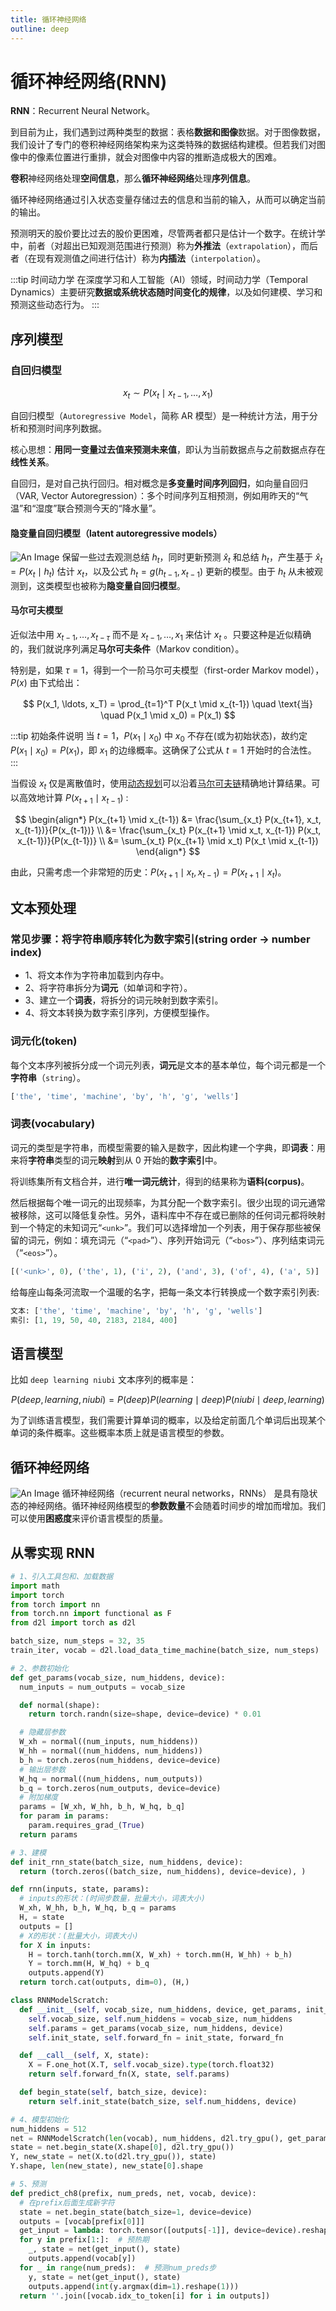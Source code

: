 ```yaml
---
title: 循环神经网络
outline: deep
---
```


# 循环神经网络(RNN)

**RNN**：Recurrent Neural Network。

到目前为止，我们遇到过两种类型的数据：表格**数据和图像**数据。对于图像数据，我们设计了专门的卷积神经网络架构来为这类特殊的数据结构建模。但若我们对图像中的像素位置进行重排，就会对图像中内容的推断造成极大的困难。

**卷积**神经网络处理**空间信息**，那么**循环神经网络**处理**序列信息**。

循环神经网络通过引入状态变量存储过去的信息和当前的输入，从而可以确定当前的输出。

预测明天的股价要比过去的股价更困难，尽管两者都只是估计一个数字。在统计学中，前者（对超出已知观测范围进行预测）称为**外推法**（`extrapolation`），而后者（在现有观测值之间进行估计）称为**内插法**（`interpolation`）。

:::tip 时间动力学
在深度学习和人工智能（AI）领域，时间动力学（Temporal Dynamics）主要研究**数据或系统状态随时间变化的规律**，以及如何建模、学习和预测这些动态行为。
:::

## 序列模型

### 自回归模型

$$
x_{t} \sim P(x_{t} \mid x_{t-1}, \ldots, x_{1})
$$

自回归模型（`Autoregressive Model`，简称 AR 模型）是一种统计方法，用于分析和预测时间序列数据。

核心思想：**用同一变量过去值来预测未来值**，即认为当前数据点与之前数据点存在**线性关系**。

自回归，是对自己执行回归。相对概念是**多变量时间序列回归**，如向量自回归（VAR, Vector Autoregression）：多个时间序列互相预测，例如用昨天的“气温”和“湿度”联合预测今天的“降水量”。

#### 隐变量自回归模型（latent autoregressive models）

![An Image](./img/sequence-model.svg)
保留一些过去观测总结 $h_t$，同时更新预测 $\hat{x}_t$ 和总结 $h_t$，产生基于 $\hat{x}_t = P(x_t \mid h_t)$ 估计 $x_t$，以及公式 $h_t = g(h_{t-1}, x_{t-1})$ 更新的模型。由于 $h_t$ 从未被观测到，这类模型也被称为**隐变量自回归模型**。

#### 马尔可夫模型

近似法中用 $x_{t-1}, \ldots, x_{t-\tau}$ 而不是 $x_{t-1}, \ldots, x_1$ 来估计 $x_t$ 。只要这种是近似精确的，我们就说序列满足**马尔可夫条件**（Markov condition）。

特别是，如果 $\tau=1$，得到一个一阶马尔可夫模型（first-order Markov model），$P(x)$ 由下式给出：

$$
P(x_1, \ldots, x_T) = \prod_{t=1}^T P(x_t \mid x_{t-1}) \quad \text{当} \quad P(x_1 \mid x_0) = P(x_1)
$$

:::tip 初始条件说明
当 $t=1$，$P(x_1 \mid x_0)$ 中 $x_0$ 不存在(或为初始状态)，故约定 $P(x_1 \mid x_0) = P(x_1)$，即 $x_1$ 的边缘概率。这确保了公式从 $t=1$ 开始时的合法性。
:::

当假设 $x_t$ 仅是离散值时，使用[动态规划](/aiart/deep-learning/basic-concept.html#动态规划)可以沿着[马尔可夫链](/aiart/deep-learning/basic-concept.html#马尔可夫链)精确地计算结果。可以高效地计算 $P(x_{t+1} \mid x_{t-1})$ :

$$
\begin{align*}
P(x_{t+1} \mid x_{t-1}) &= \frac{\sum_{x_t} P(x_{t+1}, x_t, x_{t-1})}{P(x_{t-1})} \\
&= \frac{\sum_{x_t} P(x_{t+1} \mid x_t, x_{t-1}) P(x_t, x_{t-1})}{P(x_{t-1})} \\
&= \sum_{x_t} P(x_{t+1} \mid x_t) P(x_t \mid x_{t-1})
\end{align*}
$$

由此，只需考虑一个非常短的历史：$P(x_{t+1} \mid x_t, x_{t-1}) = P(x_{t+1} \mid x_t)$。

## 文本预处理

### 常见步骤：将字符串顺序转化为数字索引(string order -> number index)

- 1、将文本作为字符串加载到内存中。
- 2、将字符串拆分为**词元**（如单词和字符）。
- 3、建立一个**词表**，将拆分的词元映射到数字索引。
- 4、将文本转换为数字索引序列，方便模型操作。

### 词元化(token)

每个文本序列被拆分成一个词元列表，**词元**是文本的基本单位，每个词元都是一个**字符串**（`string`）。

```py
['the', 'time', 'machine', 'by', 'h', 'g', 'wells']
```

### 词表(vocabulary)

词元的类型是字符串，而模型需要的输入是数字，因此构建一个字典，即**词表**：用来将**字符串**类型的词元**映射**到从
$0$ 开始的**数字索引**中。

将训练集所有文档合并，进行**唯一词元统计**，得到的结果称为**语料(corpus)**。

然后根据每个唯一词元的出现频率，为其分配一个数字索引。很少出现的词元通常被移除，这可以降低复杂性。另外，语料库中不存在或已删除的任何词元都将映射到一个特定的未知词元“`<unk>`”。我们可以选择增加一个列表，用于保存那些被保留的词元，例如：填充词元（“`<pad>`”）、序列开始词元（“`<bos>`”）、序列结束词元（“`<eos>`”）。

```py
[('<unk>', 0), ('the', 1), ('i', 2), ('and', 3), ('of', 4), ('a', 5)]
```

给每座山每条河流取一个温暖的名字，把每一条文本行转换成一个数字索引列表:

```py
文本: ['the', 'time', 'machine', 'by', 'h', 'g', 'wells']
索引: [1, 19, 50, 40, 2183, 2184, 400]
```

## 语言模型

比如 `deep learning niubi` 文本序列的概率是：

$$
P(deep, learning, niubi) = P(deep)P(learning \mid deep)P(niubi \mid deep, learning)
$$

为了训练语言模型，我们需要计算单词的概率，以及给定前面几个单词后出现某个单词的条件概率。这些概率本质上就是语言模型的参数。

## 循环神经网络

![An Image](./img/rnn.svg)
循环神经网络（recurrent neural networks，RNNs） 是具有隐状态的神经网络。循环神经网络模型的**参数数量**不会随着时间步的增加而增加。我们可以使用**困惑度**来评价语言模型的质量。

## 从零实现 RNN

```py
# 1、引入工具包和、加载数据
import math
import torch
from torch import nn
from torch.nn import functional as F
from d2l import torch as d2l

batch_size, num_steps = 32, 35
train_iter, vocab = d2l.load_data_time_machine(batch_size, num_steps)

# 2、参数初始化
def get_params(vocab_size, num_hiddens, device):
  num_inputs = num_outputs = vocab_size

  def normal(shape):
    return torch.randn(size=shape, device=device) * 0.01

  # 隐藏层参数
  W_xh = normal((num_inputs, num_hiddens))
  W_hh = normal((num_hiddens, num_hiddens))
  b_h = torch.zeros(num_hiddens, device=device)
  # 输出层参数
  W_hq = normal((num_hiddens, num_outputs))
  b_q = torch.zeros(num_outputs, device=device)
  # 附加梯度
  params = [W_xh, W_hh, b_h, W_hq, b_q]
  for param in params:
    param.requires_grad_(True)
  return params

# 3、建模
def init_rnn_state(batch_size, num_hiddens, device):
  return (torch.zeros((batch_size, num_hiddens), device=device), )

def rnn(inputs, state, params):
  # inputs的形状：(时间步数量，批量大小，词表大小)
  W_xh, W_hh, b_h, W_hq, b_q = params
  H, = state
  outputs = []
  # X的形状：(批量大小，词表大小)
  for X in inputs:
    H = torch.tanh(torch.mm(X, W_xh) + torch.mm(H, W_hh) + b_h)
    Y = torch.mm(H, W_hq) + b_q
    outputs.append(Y)
  return torch.cat(outputs, dim=0), (H,)

class RNNModelScratch:
  def __init__(self, vocab_size, num_hiddens, device, get_params, init_state, forward_fn):
    self.vocab_size, self.num_hiddens = vocab_size, num_hiddens
    self.params = get_params(vocab_size, num_hiddens, device)
    self.init_state, self.forward_fn = init_state, forward_fn

  def __call__(self, X, state):
    X = F.one_hot(X.T, self.vocab_size).type(torch.float32)
    return self.forward_fn(X, state, self.params)

  def begin_state(self, batch_size, device):
    return self.init_state(batch_size, self.num_hiddens, device)

# 4、模型初始化
num_hiddens = 512
net = RNNModelScratch(len(vocab), num_hiddens, d2l.try_gpu(), get_params, init_rnn_state, rnn)
state = net.begin_state(X.shape[0], d2l.try_gpu())
Y, new_state = net(X.to(d2l.try_gpu()), state)
Y.shape, len(new_state), new_state[0].shape

# 5、预测
def predict_ch8(prefix, num_preds, net, vocab, device):
  # 在prefix后面生成新字符
  state = net.begin_state(batch_size=1, device=device)
  outputs = [vocab[prefix[0]]]
  get_input = lambda: torch.tensor([outputs[-1]], device=device).reshape((1, 1))
  for y in prefix[1:]:  # 预热期
    _, state = net(get_input(), state)
    outputs.append(vocab[y])
  for _ in range(num_preds):  # 预测num_preds步
    y, state = net(get_input(), state)
    outputs.append(int(y.argmax(dim=1).reshape(1)))
  return ''.join([vocab.idx_to_token[i] for i in outputs])
```
